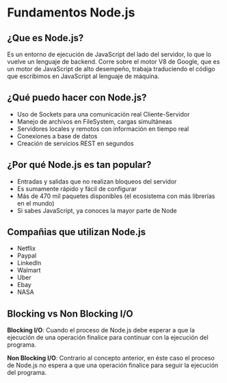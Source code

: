 # Fundamentos Node.js

## ¿Que es Node.js?
Es un entorno de ejecución de JavaScript del lado del servidor, lo que lo vuelve un lenguaje de backend. Corre sobre el motor V8 de Google, que es un motor de JavaScript de alto desempeño, trabaja traduciendo el código que escribimos en JavaScript al lenguaje de máquina. 

## ¿Qué puedo hacer con Node.js?

 - Uso de Sockets para una comunicación real Cliente-Servidor
 - Manejo de archivos en FileSystem, cargas simultáneas
 - Servidores locales y remotos con información en tiempo real
 - Conexiones a base de datos
 - Creación de servicios REST en segundos

## ¿Por qué Node.js es tan popular?

 - Entradas y salidas que no realizan bloqueos del servidor
 - Es sumamente rápido y fácil de configurar
 - Más de 470 mil paquetes disponibles (el ecosistema con más librerías en el mundo)
 - Si sabes JavaScript, ya conoces la mayor parte de Node

## Compañias que utilizan Node.js

 - Netflix
 - Paypal
 - LinkedIn
 - Walmart
 - Uber
 - Ebay
 - NASA

## Blocking vs Non Blocking I/O

**Blocking I/O**: Cuando el proceso de Node.js debe esperar a que la ejecución de una operación finalice para continuar con la ejecución del programa.

**Non Blocking I/O**: Contrario al concepto anterior, en éste caso el proceso de Node.js no espera a que una operación finalice para seguir la ejecución del programa.